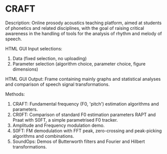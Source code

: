# CRAFT
Description: Online prosody acoustics teaching platform, aimed at students of phonetics and related disciplines, with the goal of raising critical awareness in the handling of tools for the analysis of rhythm and melody of speech.

HTML GUI Input selections:
1. Data (fixed selection, no uploading)
2. Parameter selection (algorithm choice, parameter choice, figure dimensions)

HTML GUI Output:
Frame containing mainly graphs and statistical analyses and comparison of speech signal transformations.

Methods:
1. CRAFT: Fundamental frequency (F0, 'pitch') estimation algorithms and parameters.
2. CR0FT: Comparison of standard F0 estimation parameters RAPT and Praat with S0FT, a simple parametrised F0 tracker.
3. Amplitude and Frequency modulation demo.
4. S0FT: FM demodulation with FFT peak, zero-crossing and peak-picking algorithms and combinations.
5. SoundOps: Demos of Butterworth filters and Fourier and Hilbert transformations.
